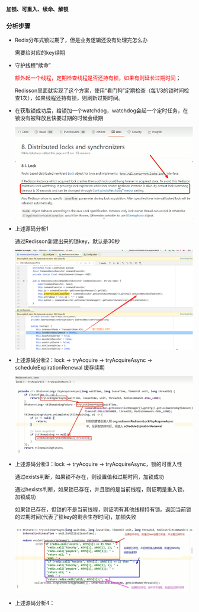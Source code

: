 #### 加锁、可重入、续命、解锁

### 分析步骤

- Redis分布式锁过期了，但是业务逻辑还没有处理完怎么办

  需要给对应的key续期

- 守护线程“续命”

  <font color = 'red'>额外起一个线程，定期检查线程是否还持有锁，如果有则延长过期时间</font>；

  Redisson里面就实现了这个方案，使用“看门狗”定期检查（每1/3的锁时间检查1次），如果线程还持有锁，则刷新过期时间。

- 在获取锁成功后，给锁加一个watchdog，watchdog会起一个定时任务，在锁没有被释放且快要过期的时候会续期

  ![](images/12.看门狗续期.jpg)

- 上述源码分析1

  通过Redisson新建出来的锁key，默认是30秒

  ![](images/13.看门狗默认时间30秒.jpg)

- 上述源码分析2：lock -> tryAcquire -> tryAcquireAsync -> scheduleExpirationRenewal 缓存续期

  ![](images/14.源码分析2.jpg)

- 上述源码分析3：lock -> tryAcquire -> tryAcquireAsync，锁的可重入性

  通过exists判断，如果锁不存在，则设置值和过期时间，加锁成功

  通过hexists判断，如果锁已存在，并且锁的是当前线程，则证明是重入锁，加锁成功

  如果锁已存在，但锁的不是当前线程，则证明有其他线程持有锁。返回当前锁的过期时间(代表了锁key的剩余生存时间)，加锁失败

  ![](images/15.Redisson的可重入性.jpg)

- 上述源码分析4：

